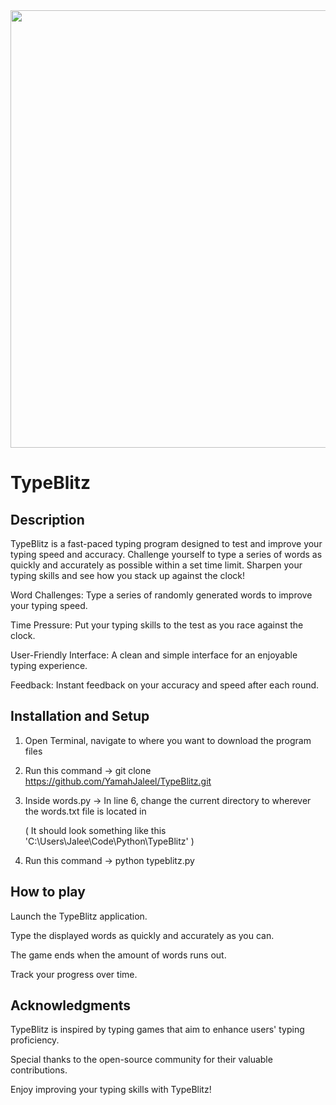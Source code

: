 <div align="center">
  <img src="https://media.giphy.com/media/xonOzxf2M8hNu/giphy.gif" width="700"/>
</div>

# TypeBlitz

## Description

TypeBlitz is a fast-paced typing program designed to test and improve your typing speed and accuracy. Challenge yourself to type a series of words as quickly and accurately as possible within a set time limit. Sharpen your typing skills and see how you stack up against the clock!

Word Challenges: Type a series of randomly generated words to improve your typing speed.

Time Pressure: Put your typing skills to the test as you race against the clock.

User-Friendly Interface: A clean and simple interface for an enjoyable typing experience.

Feedback: Instant feedback on your accuracy and speed after each round.

## Installation and Setup
  1. Open Terminal, navigate to where you want to download the program files
  2. Run this command -> git clone https://github.com/YamahJaleel/TypeBlitz.git
  3. Inside words.py -> In line 6, change the current directory to wherever the words.txt file is located in
     
     ( It should look something like this 'C:\Users\Jalee\Code\Python\TypeBlitz' )
  4. Run this command -> python typeblitz.py

## How to play

Launch the TypeBlitz application.

Type the displayed words as quickly and accurately as you can.

The game ends when the amount of words runs out.

Track your progress over time.

## Acknowledgments

TypeBlitz is inspired by typing games that aim to enhance users' typing proficiency. 

Special thanks to the open-source community for their valuable contributions.

Enjoy improving your typing skills with TypeBlitz!
